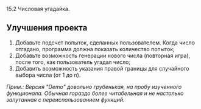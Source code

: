 15.2 Числовая угадайка.

## Улучшения проекта ##

  1. Добавьте подсчет попыток, сделанных пользователем. Когда число отгадано, программа должна показать количество попыток;
  2. Добавьте возможность генерации нового числа (повторная игра), после того, как пользователь угадал число;
  3. Добавить возможность указания правой границы для случайного выбора числа (от 1 до n).


*Прим.: Версия "Demo" довольно грубенькая, на пробу изученного функционала. Обычная гораздо более читабельная и не настолько запутанная с переиспользованием функций.*
